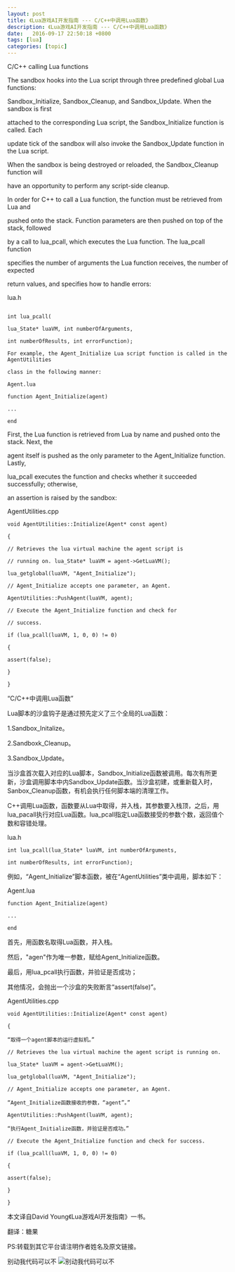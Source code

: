 ```yaml
---
layout: post
title: 《Lua游戏AI开发指南 --- C/C++中调用Lua函数》
description: 《Lua游戏AI开发指南 --- C/C++中调用Lua函数》
date:   2016-09-17 22:50:18 +0800 
tags: [lua]
categories: [topic]
---
```

C/C++ calling Lua functions

The sandbox hooks into the Lua script through three predefined global Lua functions:

Sandbox_Initialize, Sandbox_Cleanup, and Sandbox_Update. When the sandbox is first

attached to the corresponding Lua script, the Sandbox_Initialize function is called. Each

update tick of the sandbox will also invoke the Sandbox_Update function in the Lua script.

When the sandbox is being destroyed or reloaded, the Sandbox_Cleanup function will

have an opportunity to perform any script-side cleanup.

In order for C++ to call a Lua function, the function must be retrieved from Lua and

pushed onto the stack. Function parameters are then pushed on top of the stack, followed

by a call to lua_pcall, which executes the Lua function. The lua_pcall function

specifies the number of arguments the Lua function receives, the number of expected

return values, and specifies how to handle errors:

lua.h

```

int lua_pcall(

lua_State* luaVM, int numberOfArguments,

int numberOfResults, int errorFunction);

For example, the Agent_Initialize Lua script function is called in the AgentUtilities

class in the following manner:

Agent.lua

function Agent_Initialize(agent)

...

end
```

First, the Lua function is retrieved from Lua by name and pushed onto the stack. Next, the

agent itself is pushed as the only parameter to the Agent_Initialize function. Lastly,

lua_pcall executes the function and checks whether it succeeded successfully; otherwise,

an assertion is raised by the sandbox:

AgentUtilities.cpp

```
void AgentUtilities::Initialize(Agent* const agent)

{

// Retrieves the lua virtual machine the agent script is

// running on. lua_State* luaVM = agent->GetLuaVM();

lua_getglobal(luaVM, "Agent_Initialize");

// Agent_Initialize accepts one parameter, an Agent.

AgentUtilities::PushAgent(luaVM, agent);

// Execute the Agent_Initialize function and check for

// success.

if (lua_pcall(luaVM, 1, 0, 0) != 0)

{

assert(false);

}

}

```



“C/C++中调用Lua函数”

 Lua脚本的沙盒钩子是通过预先定义了三个全局的Lua函数：

1.Sandbox_Initalize。

2.Sandboxk_Cleanup。

3.Sandbox_Update。

当沙盒首次载入对应的Lua脚本，Sandbox_Initialize函数被调用。每次有所更新，沙盒调用脚本中内Sandbox_Update函数。当沙盒初建，或重新载入时，Sanbox_Cleanup函数，有机会执行任何脚本端的清理工作。

C++调用Lua函数，函数要从Lua中取得，并入栈，其参数要入栈顶，之后，用lua_pacall执行对应Lua函数。lua_pcall指定Lua函数接受的参数个数，返回值个数和容错处理。

lua.h

```
int lua_pcall(lua_State* luaVM, int numberOfArguments,

int numberOfResults, int errorFunction);
```


例如，“Agent_Initialize”脚本函数，被在“AgentUtilities”类中调用，脚本如下：

Agent.lua


```
function Agent_Initialize(agent)

...

end
```


首先，用函数名取得Lua函数，并入栈。

然后，"agen"作为唯一参数，赋给Agent_Initialize函数。

最后，用lua_pcall执行函数，并验证是否成功；

其他情况，会抛出一个沙盒的失败断言“assert(false)”。



AgentUtilities.cpp

```
void AgentUtilities::Initialize(Agent* const agent)

{

“取得一个agent脚本的运行虚拟机。”

// Retrieves the lua virtual machine the agent script is running on. 

lua_State* luaVM = agent->GetLuaVM();

lua_getglobal(luaVM, "Agent_Initialize");

// Agent_Initialize accepts one parameter, an Agent.

“Agent_Initialize函数接收的参数，“agent”。”

AgentUtilities::PushAgent(luaVM, agent);

“执行Agent_Initialize函数，并验证是否成功。”

// Execute the Agent_Initialize function and check for success.

if (lua_pcall(luaVM, 1, 0, 0) != 0) 

{

assert(false);

}

}
```

本文译自David Young《Lua游戏AI开发指南》一书。

翻译：糖果

PS:转载到其它平台请注明作者姓名及原文链接。

别动我代码可以不
![别动我代码可以不](http://wx1.sinaimg.cn/mw690/805c3d47ly1fdemxx4zwmg20ak05xu0z.gif)